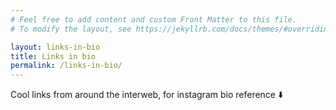 ```yaml
---
# Feel free to add content and custom Front Matter to this file.
# To modify the layout, see https://jekyllrb.com/docs/themes/#overriding-theme-defaults

layout: links-in-bio
title: Links in bio
permalink: /links-in-bio/
---
```

Cool links from around the interweb, for instagram bio reference ⬇️